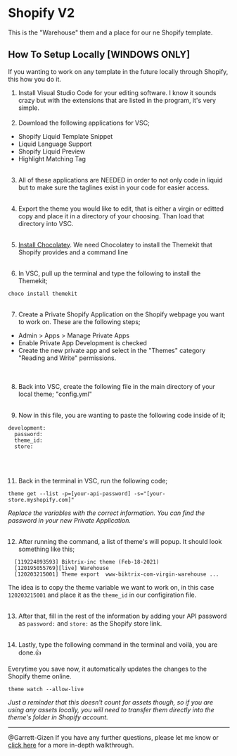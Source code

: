 # Shopify V2
This is the "Warehouse" them and a place for our ne Shopify template.


## How To Setup Locally [WINDOWS ONLY]

If you wanting to work on any template in the future locally through Shopify, this how you do it.

1. Install Visual Studio Code for your editing software. I know it sounds crazy but with the extensions that are listed in the program, it's very simple.
<br><br>
2. Download the following applications for VSC;
  - Shopify Liquid Template Snippet
  - Liquid Language Support
  - Shopify Liquid Preview
  - Highlight Matching Tag
<br><br>

3. All of these applications are NEEDED in order to not only code in liquid but to make sure the taglines exist in your code for easier access.
<br><br>

4. Export the theme you would like to edit, that is either a virgin or editted copy and place it in a directory of your choosing. Than load that directory into VSC.
<br><br>

5. [Install Chocolatey](https://chocolatey.org/install). 
We need Chocolatey to install the Themekit that Shopify provides and a command line
<br><br>

6. In VSC, pull up the terminal and type the following to install the Themekit;

`choco install themekit`
<br><br>


7. Create a Private Shopify Application on the Shopify webpage you want to work on. These are the following steps;
  - Admin > Apps > Manage Private Apps</li>
  - Enable Private App Development is checked</li>
  - Create the new private app and select in the "Themes" category "Reading and Write" permissions.</li>
<br><br> 
 
8. Back into VSC, create the following file in the main directory of your local theme;
"config.yml"
<br><br>

10. Now in this file, you are wanting to paste the following code inside of it;

```
development:
  password: 
  theme_id:
  store:
  ```
  <br><br>

11. Back in the terminal in VSC, run the following code;
  
`theme get --list -p=[your-api-password] -s="[your-store.myshopify.com]"`

*Replace the variables with the correct information. You can find the password in your new Private Application.*
<br><br>

12. After running the command, a list of theme's will popup. It should look something like this;

```
  [119224893593] Biktrix-inc theme (Feb-18-2021)
  [120195055769][live] Warehouse
  [120203215001] Theme export  www-biktrix-com-virgin-warehouse ...
 ```
  
  The idea is to copy the theme variable we want to work on, in this case `120203215001` and place it as the `theme_id` in our configiration file.
  <br><br>
  
13. After that, fill in the rest of the information by adding your API password as `password:` and `store:` as the Shopify store link.
<br><br>

14. Lastly, type the following command in the terminal and voilà, you are done.:+1: 
  
  Everytime you save now, it automatically updates the changes to the Shopify theme online.
  
 `theme watch --allow-live`
  
*Just a reminder that this doesn't count for assets though, so if you are using any assets locally, you will need to transfer them directly into the theme's folder in Shopify account.*
<br><hr>
@Garrett-Gizen If you have any further questions, please let me know or [click here](https://joepichardo.com/blogs/shopify-liquid-for-beginners/local-shopify-theme-development-with-theme-kit) for a more in-depth walkthrough.
